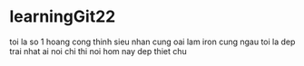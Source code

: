 # learningGit22
toi la so 1
hoang cong thinh
sieu nhan cung oai lam
iron cung ngau
toi la dep trai nhat
ai noi chi thi noi
hom nay dep thiet chu